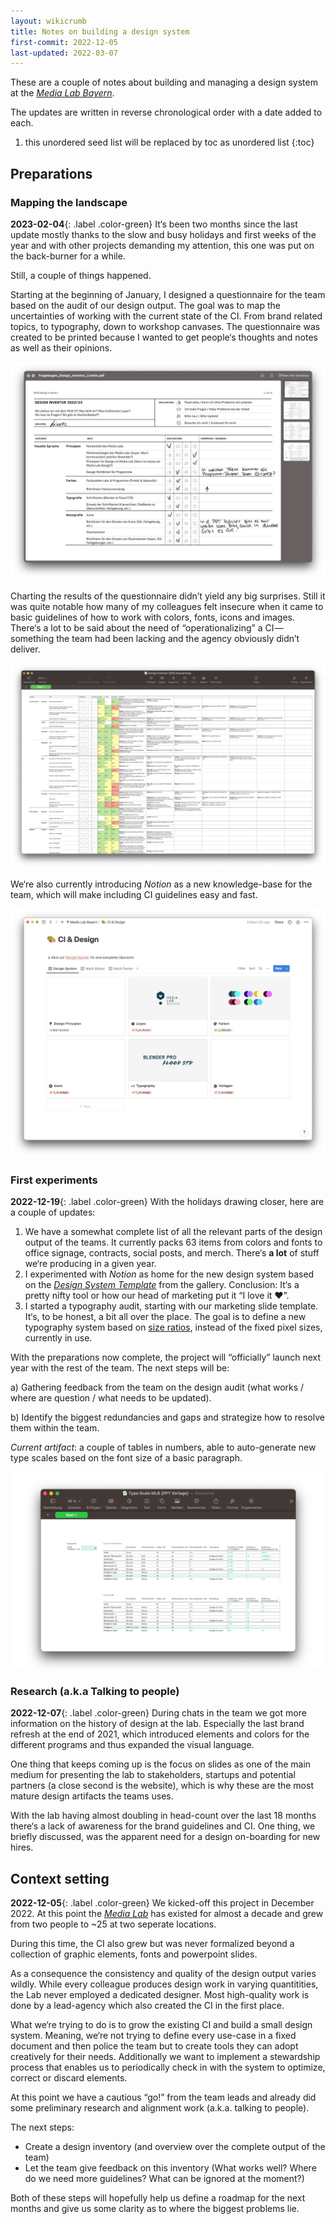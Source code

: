 ```yaml
---
layout: wikicrumb 
title: Notes on building a design system
first-commit: 2022-12-05
last-updated: 2022-03-07
---
```


These are a couple of notes about building and managing a design system at the *[Media Lab Bayern](https://www.media-lab.de/de/)*.

The updates are written in reverse chronological order with a date added to each.

1. this unordered seed list will be replaced by toc as unordered list
{:toc}

## Preparations
### Mapping the landscape

**2023-02-04**{: .label .color-green} It‘s been two months since the last update mostly thanks to the slow and busy holidays and first weeks of the year and with other projects demanding my attention, this one was put on the back-burner for a while.

Still, a couple of things happened.

Starting at the beginning of January, I designed a questionnaire for the team based on the audit of our design output. The goal was to map the uncertainties of working with the current state of the CI. From brand related topics, to typography, down to workshop canvases. The questionnaire was created to be printed because I wanted to get people‘s thoughts and notes as well as their opinions.

![](/img/wiki/design-system/umfrage.png)

Charting the results of the questionnaire didn’t yield any big surprises. Still it was quite notable how many of my colleagues felt insecure when it came to basic guidelines of how to work with colors, fonts, icons and images. There‘s a lot to be said about the need of “operationalizing” a CI — something the team had been lacking and the agency obviously didn’t deliver.

![](/img/wiki/design-system/auswertung.png)
 
We‘re also currently introducing *Notion* as a new knowledge-base for the team, which will make including CI guidelines easy and fast.

![](/img/wiki/design-system/notion-screenshot.png)

### First experiments

**2022-12-19**{: .label .color-green} With the holidays drawing closer, here are a couple of updates:

1. We have a somewhat complete list of all the relevant parts of the design output of the teams. It currently packs 63 items from colors and fonts to office signage, contracts, social posts, and merch. There‘s **a lot** of stuff we‘re producing in a given year.
2. I experimented with *Notion* as home for the new design system based on the [*Design System Template*](https://www.notion.so/templates/design-system) from the gallery. Conclusion: It‘s a pretty nifty tool or how our head of marketing put it “I love it ❤️”.
2. I started a typography audit, starting with our marketing slide template. It‘s, to be honest, a bit all over the place. The goal is to define a new typography system based on [size ratios](https://type-scale.com/), instead of the fixed pixel sizes, currently in use.

With the preparations now complete, the project will “officially” launch next year with the rest of the team. The next steps will be: 

a) Gathering feedback from the team on the design audit (what works / where are question / what needs to be updated).

b) Identify the biggest redundancies and gaps and strategize how to resolve them within the team.

*Current artifact*: a couple of tables in numbers, able to auto-generate new type scales based on the font size of a basic paragraph. 

![](/img/wiki/design-system/mlb-design-system-font-table.png)

### Research (a.k.a Talking to people)

**2022-12-07**{: .label .color-green} During chats in the team we got more information on the history of design at the lab. Especially the last brand refresh at the end of 2021, which introduced elements and colors for the different programs and thus expanded the visual language.

One thing that keeps coming up is the focus on slides as one of the main medium for presenting the lab to stakeholders, startups and potential partners (a close second is the website), which is why these are the most mature design artifacts the teams uses.

With the lab having almost doubling in head-count over the last 18 months there‘s a lack of awareness for the brand guidelines and CI. One thing, we briefly discussed, was the apparent need for a design on-boarding for new hires.


## Context setting

**2022-12-05**{: .label .color-green} We kicked-off this project in December 2022. At this point the *[Media Lab](https://www.media-lab.de/de/)* has existed for almost a decade and grew from two people to ~25 at two seperate locations.

During this time, the CI also grew but was never formalized beyond a collection of graphic elements, fonts and powerpoint slides.

As a consequence the consistency and quality of the design output varies wildly. While every colleague produces design work in varying quantitities, the Lab never employed a dedicated designer. Most high-quality work is done by a lead-agency which also created the CI in the first place.

What we‘re trying to do is to grow the existing CI and build a small design system. Meaning, we‘re not trying to define every use-case in a fixed document and then police the team but to create tools they can adopt creatively for their needs. Additionally we want to implement a stewardship process that enables us to periodically check in with the system to optimize, correct or discard elements.

At this point we have a cautious “go!” from the team leads and already did some preliminary research  and alignment work (a.k.a. talking to people).

The next steps:

* Create a design inventory (and overview over the complete output of the team)
* Let the team give feedback on this inventory (What works well? Where do we need more guidelines? What can be ignored at the moment?)

Both of these steps will hopefully help us define a roadmap for the next months and give us some clarity as to where the biggest problems lie.